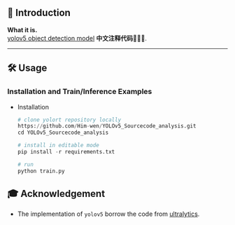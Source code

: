 ## 🤗 Introduction

**What it is.**   
[yolov5 object detection model](https://github.com/ultralytics/yolov5) **中文注释代码🚀🚀🚀**.
______________________________________________________________________
</div>

## 🛠️ Usage

### Installation and Train/Inference Examples

- Installation
  ```python
  # clone yolort repository locally
  https://github.com/Him-wen/YOLOv5_Sourcecode_analysis.git
  cd YOLOv5_Sourcecode_analysis
  
  # install in editable mode
  pip install -r requirements.txt

  # run
  python train.py
  ```

## 🎓 Acknowledgement

- The implementation of `yolov5` borrow the code from [ultralytics](https://github.com/ultralytics/yolov5).
